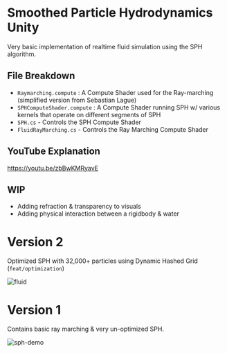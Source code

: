 # Smoothed Particle Hydrodynamics Unity

Very basic implementation of realtime fluid simulation using the SPH algorithm.

## File Breakdown

- `Raymarching.compute` : A Compute Shader used for the Ray-marching (simplified version from Sebastian Lague) 
- `SPHComputeShader.compute` : A Compute Shader running SPH w/ various kernels that operate on different segments of SPH
- `SPH.cs` - Controls the SPH Compute Shader
- `FluidRayMarching.cs` - Controls the Ray Marching Compute Shader

## YouTube Explanation
https://youtu.be/zbBwKMRyavE

## WIP

- Adding refraction & transparency to visuals
- Adding physical interaction between a rigidbody & water

# Version 2

Optimized SPH with 32,000+ particles using Dynamic Hashed Grid (`feat/optimization`)

![fluid](https://github.com/AJTech2002/Smoothed-Particle-Hydrodynamics/assets/25098044/f1eab369-fabf-4d15-832b-f8700c53171d)

# Version 1

Contains basic ray marching & very un-optimized SPH. 

![sph-demo](https://user-images.githubusercontent.com/25098044/233352440-c5178813-5c8e-4aff-b07a-3a9e3f14c682.gif)

